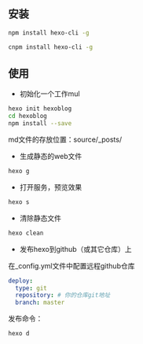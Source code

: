 ## 安装

```sh
npm install hexo-cli -g
```

```sh
cnpm install hexo-cli -g
```



## 使用

- 初始化一个工作mul

```sh
hexo init hexoblog
cd hexoblog
npm install --save
```

md文件的存放位置：source/_posts/

- 生成静态的web文件

```sh
hexo g
```

- 打开服务，预览效果

```sh
hexo s
```

- 清除静态文件

```sh
hexo clean
```

- 发布hexo到github（或其它仓库）上

在_config.yml文件中配置远程github仓库

```yaml
deploy:
  type: git
  repository: # 你的仓库git地址
  branch: master
```

发布命令：

```sh
hexo d
```

